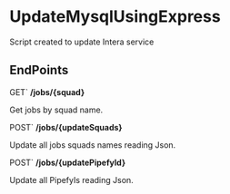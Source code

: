 # UpdateMysqlUsingExpress
Script created to update Intera service

## EndPoints

GET` **/jobs/{squad}**

Get jobs by squad name.

POST` **/jobs/{updateSquads}**

Update all jobs squads names reading Json.

POST` **/jobs/{updatePipefyId}**

Update all PipefyIs reading Json.

